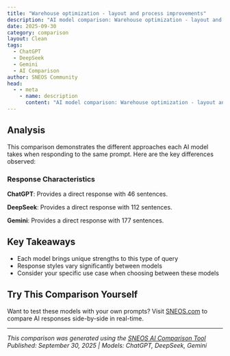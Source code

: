 ```yaml
---
title: "Warehouse optimization - layout and process improvements"
description: "AI model comparison: Warehouse optimization - layout and process improvements..."
date: 2025-09-30
category: comparison
layout: Clean
tags:
  - ChatGPT
  - DeepSeek
  - Gemini
  - AI Comparison
author: SNEOS Community
head:
  - - meta
    - name: description
      content: "AI model comparison: Warehouse optimization - layout and process improvements..."
---
```


<ChatComparison
  title="Warehouse optimization - layout and process improvements"
  prompt="Warehouse optimization - layout and process improvements"
  :responses='{"ChatGPT": "Certainly! Optimizing a warehouse layout and processes can significantly improve efficiency, reduce costs, and enhance overall productivity. Here are comprehensive strategies and best practices for warehouse optimization:\n\n### 1. **Warehouse Layout Optimization**\n\n- **Assess Current Layout**\n - Map out existing space usage.\n - Identify bottlenecks and underutilized areas.\n\n- **Design for Flow**\n - Arrange storage areas to support a logical, streamlined flow of goods from receiving to shipping.\n - Minimize travel distances for picking and replenishment.\n\n- **Zoning**\n - Create distinct zones for receiving, storage, picking, packing, and shipping.\n - Use ABC analysis to allocate the most accessible locations to the fastest-moving items (\u201CA\u201D items near packing/shipping).\n\n- **Maximize Vertical Space**\n - Use taller storage racks or mezzanines to increase storage density.\n - Ensure equipment (forklifts, etc.) can access higher shelves safely.\n\n- **Implement Cross-Docking Areas**\n - Designate areas for cross-docking to reduce storage time and speed up order fulfillment.\n\n- **Optimize Aisle Widths**\n - Balance between narrow aisles (more storage) and wide aisles (ease of movement).\n\n- **Use Standardized Storage Equipment**\n - Utilize pallets, bins, and shelves of uniform size for easier stacking and space calculation.\n\n### 2. **Process Improvements**\n\n- **Inventory Management**\n - Implement real-time inventory tracking with Warehouse Management System (WMS).\n - Use barcodes or RFID for accurate and fast scanning.\n - Conduct regular cycle counting to maintain inventory accuracy.\n\n- **Order Picking Optimization**\n - Choose an optimal picking method:\n - Zone picking\n - Batch picking\n - Wave picking\n - Single order picking\n - Use pick-to-light or voice picking systems to reduce errors and speed picking.\n\n- **Slotting Optimization**\n - Place high-demand products near packing/shipping areas.\n - Group similar items to reduce picking time.\n\n- **Automation**\n - Introduce conveyor belts, automated guided vehicles (AGVs), or robotic pickers where feasible.\n - Implement automated sorting systems for faster processing.\n\n- **Labor Scheduling**\n - Align labor shifts with peak demand periods.\n - Provide ongoing staff training on best practices and safety.\n\n- **Process Standardization**\n - Document standard operating procedures (SOPs) to ensure consistency.\n - Regularly review and update processes based on feedback and performance metrics.\n\n### 3. **Technology Integration**\n\n- **Warehouse Management System (WMS)**\n - Implement or upgrade WMS for better coordination and data insights.\n - Integrate WMS with ERP and transportation management systems.\n\n- **Data Analytics**\n - Use analytics to identify slow-moving products, optimize inventory levels, and predict demand.\n\n- **Real-Time Location Systems (RTLS)**\n - Track inventory and equipment location to minimize search time and losses.\n\n### 4. **Safety and Ergonomics**\n\n- **Safety Measures**\n - Clearly mark aisles and hazardous zones.\n - Install adequate lighting and signage.\n - Provide proper PPE and safety training.\n\n- **Ergonomic Improvements**\n - Use height-adjustable workstations.\n - Implement mechanical aids to reduce strain in lifting and moving.\n\n---\n\n### Example Layout Flow\n\n\u0060\u0060\u0060\nReceiving \u2192 Quality Check \u2192 Putaway \u2192 Storage (fast movers near exit) \u2192 Picking \u2192 Packing \u2192 Shipping\n\u0060\u0060\u0060\n\n---\n\n### Next Steps\n\n1. **Conduct a Detailed Assessment**\n - Measure current performance metrics (cycle time, error rate, throughput).\n\n2. **Pilot Changes**\n - Test layout or process changes in a smaller section before full rollout.\n\n3. **Track KPIs Continuously**\n - Monitor improvements in order accuracy, processing time, labor productivity.\n\nIf you provide specifics about your warehouse size, type of products, or current challenges, I can offer more tailored recommendations!", "DeepSeek": "Of course. Warehouse optimization is a critical lever for reducing costs, improving customer satisfaction, and scaling operations efficiently. It\u0027s a holistic discipline that combines the physical **layout** with the dynamic **processes** that bring the warehouse to life.\n\nHere is a comprehensive guide to warehouse optimization, broken down into Layout and Process improvements.\n\n---\n\n### Part 1: Warehouse Layout Optimization\n\nThe goal of the layout is to create a logical, efficient, and safe flow of goods and people from receiving to shipping.\n\n#### 1.1 Core Layout Principles\n* **Flow is King:** Design for a straight, unidirectional flow (e.g., Receiving \u2192 Putaway \u2192 Storage \u2192 Picking \u2192 Packing \u2192 Shipping) to minimize backtracking and cross-traffic.\n* **Velocity-Based Slotting:** Place your fastest-moving SKUs in the most accessible locations to minimize travel time. This is often the \u0022Golden Zone\u0022\u2014waist-high, close to the packing/shipping area.\n* **Utilize Vertical Space:** Don\u0027t just think in 2D. Use pallet racking, mezzanines, and vertical lift modules (VLMs) to maximize your cube, not just your square footage.\n* **Balance Space and Accessibility:** Dense storage (like push-back or drive-in racking) saves space but slows down access. Reserve it for slower-moving items.\n* **Safety by Design:** Create wide aisles, clear signage, designated pedestrian walkways, and well-lit areas to prevent accidents.\n\n#### 1.2 Common Layout Models\n\n* **I-Shape (Straight-Line):** Ideal for long, narrow buildings. Simple and efficient flow.\n* **L-Shape:** Used when receiving and shipping docks are on adjacent sides. Good for separating inbound and outbound traffic.\n* **U-Shape (Most Common):** Receiving and shipping are on the same side. This allows for shared resources (like dock equipment and staff) and minimizes travel distance for restocks.\n* **Flow-Through (or Through-Flow):** Receiving on one end, shipping on the opposite end. Excellent for high-volume, cross-docking operations.\n\n#### 1.3 Functional Zones \u0026 Their Optimization\nYour warehouse should be divided into dedicated zones:\n\n1. **Receiving \u0026 Staging:** Ensure enough space for trucks to unload and for staff to inspect and sort goods without congestion.\n2. **Storage Area:**\n * **Pallet Storage:** For full-case or bulk items.\n * **Case Picking:** For medium-velocity items picked in case quantities.\n * **Broken-Case/Piece Picking:** For slowest-moving items or single-unit orders. Often uses shelving, bin systems, or carousels.\n3. **Picking Zone:** This is where most labor time is spent. Optimize it heavily.\n * **Golden Zone:** Place top 20% of SKUs here.\n * **Forward Pick Areas:** Create a small, dense area (using flow racks, carton live storage, or shelving) that holds enough stock for a day/week to fulfill 80% of your orders. This is replenished from bulk storage.\n4. **Packing \u0026 Shipping:** Design for a smooth flow from picking. Provide ample space for packing stations, materials, and sorted outbound orders. Integrate with your shipping carrier\u0027s sortation systems if possible.\n5. **Returns Processing (Reverse Logistics):** A dedicated area for inspecting, sorting, and restocking or disposing of returned items. Don\u0027t let it clog your main operations.\n\n---\n\n### Part 2: Warehouse Process Improvements\n\nA perfect layout is useless without efficient processes. This is where technology and methodology come together.\n\n#### 2.1 Core Process Methodologies\n\n* **Slotting Optimization:** Continuously analyze sales data and adjust the location of SKUs based on their velocity, size, weight, and affinity (what items are often ordered together).\n* **Order Picking Strategies (The biggest opportunity for gains):**\n * **Discrete Picking:** One picker, one order. Simple but inefficient for small orders.\n * **Batch Picking:** One picker picks multiple orders simultaneously. Reduces travel time per item.\n * **Zone Picking:** The warehouse is divided into zones, and pickers are assigned to a zone. Orders are passed from zone to zone (via conveyor or cart). Highly efficient for large warehouses.\n * **Wave Picking:** A combination of batch and zone picking, often used to group orders by a specific carrier or shipping deadline.\n* **Put-to-Light / Pick-to-Light:** Systems that use lights and displays on shelves or bins to guide workers, reducing errors and training time.\n* **Voice Picking:** Workers receive instructions via a headset and confirm tasks by speaking. Keeps hands and eyes free, improving safety and speed.\n\n#### 2.2 Technology \u0026 Automation (The Digital Enablers)\n\n* **Warehouse Management System (WMS):** **The non-negotiable core.** A good WMS optimizes every process by providing:\n * Intelligent pick paths.\n * Real-time inventory visibility.\n * Automated receiving and putaway tasks.\n * Labor management and reporting.\n* **Barcode \u0026 Scanning:** The foundation of data accuracy. Eliminates manual data entry errors in receiving, picking, and shipping.\n* **Automated Storage and Retrieval Systems (AS/RS):** Includes carousels, vertical lift modules, and mini-load systems for high-density, high-accuracy piece picking.\n* **Autonomous Mobile Robots (AMRs):** Robots that bring the shelves to the picker (\u0022goods-to-person\u0022), drastically reducing travel time. They are flexible and scalable.\n* **Conveyors \u0026 Sortation Systems:** Automate the movement of goods between zones, especially in high-volume environments.\n\n#### 2.3 Inventory Management \u0026 Data\n\n* **ABC Analysis:** Classify your inventory into:\n * **A-Items:** High-value, low quantity (~20% of SKUs, 80% of value).\n * **B-Items:** Moderate value and quantity (~30% of SKUs, 15% of value).\n * **C-Items:** Low-value, high quantity (~50% of SKUs, 5% of value).\n Focus your best processes and most secure locations on A-Items.\n* **Cycle Counting:** Replace disruptive full physical inventories with regular, frequent counting of a small subset of inventory. This maintains accuracy and identifies root causes of discrepancies.\n\n---\n\n### A Practical 6-Step Optimization Plan\n\n1. **Analyze \u0026 Measure (The \u0022As-Is\u0022):**\n * **Map your current layout and process flow.**\n * **Gather Data:** Track key metrics: Order cycle time, lines picked per hour, dock-to-stock time, inventory accuracy, and cost per order.\n * **Identify Bottlenecks:** Where is congestion? Where do workers wait? Where do errors occur?\n\n2. **Define Goals (The \u0022To-Be\u0022):**\n * What are you trying to achieve? (e.g., \u0022Reduce picking time by 20%,\u0022 \u0022Increase storage capacity by 15%,\u0022 \u0022Achieve 99.9% shipping accuracy\u0022).\n\n3. **Design the New Layout:**\n * Based on your data (e.g., velocity profiling for slotting), redesign the warehouse flow and zones.\n * Create a future-state layout map.\n\n4. **Redesign Processes:**\n * Choose the right picking strategy.\n * Design new standard operating procedures (SOPs) for receiving, picking, packing, etc.\n * Select and plan the implementation of necessary technology (WMS, scanners, etc.).\n\n5. **Implement \u0026 Train:**\n * Roll out changes in phases if possible to minimize disruption.\n * **Invest heavily in training.** Employees must understand the \u0022why\u0022 behind the changes and be proficient in the new processes and technology.\n\n6. **Review \u0026 Continuously Improve:**\n * Go back to Step 1. Keep measuring your KPIs.\n * Use the data to make small, incremental improvements. Optimization is never \u0022done.\u0022\n\n### Key Performance Indicators (KPIs) to Track\n\n* **Order Accuracy Rate:** (% of orders shipped without error)\n* **On-Time Shipping Rate:** (% of orders shipped by the promised time)\n* **Lines Picked per Hour:** (Labor productivity)\n* **Dock-to-Stock Cycle Time:** (Hours from receiving to being available for sale)\n* **Inventory Turnover:** (How quickly you sell through inventory)\n* **Inventory Record Accuracy:** (% of SKUs where system count matches physical count)\n* **Cost per Order Shipped:** (Total warehouse cost / number of orders)\n\nBy systematically addressing both **Layout** and **Process**, and leveraging data and technology, you can transform your warehouse from a cost center into a strategic, competitive asset.", "Gemini": "Okay, let\u0027s dive into warehouse optimization, covering both layout and process improvements. This is a broad topic, so I\u0027ll aim to provide a comprehensive overview, along with actionable steps and considerations.\n\n**I. Understanding the Goal: What is Warehouse Optimization?**\n\nWarehouse optimization is the process of improving the efficiency, effectiveness, and cost-effectiveness of warehouse operations. It aims to:\n\n* **Reduce costs:** Lower labor, space, energy, and inventory holding costs.\n* **Increase throughput:** Move more goods in and out of the warehouse faster.\n* **Improve accuracy:** Reduce errors in picking, packing, and shipping.\n* **Enhance space utilization:** Maximize the use of available space.\n* **Improve safety:** Create a safer working environment for employees.\n* **Improve responsiveness:** Adapt quickly to changing customer demands.\n\n**II. Key Areas for Improvement**\n\nWe\u0027ll break down optimization into layout and process improvements:\n\n**A. Warehouse Layout Optimization:**\n\nA well-designed warehouse layout is the foundation for efficient operations. Consider these factors:\n\n1. **Data Analysis \u0026 Understanding Current Operations:**\n\n * **ABC Analysis:** Categorize inventory by value and movement.\n * **A Items:** High-value, frequently moved items. Place closest to shipping/receiving.\n * **B Items:** Medium-value, moderately moved items.\n * **C Items:** Low-value, infrequently moved items. Place further away.\n * **Movement Analysis:** Track the movement of items throughout the warehouse. Identify bottlenecks and frequently traveled paths. (Spaghetti Diagram can be helpful)\n * **Storage Media Analysis:** Assess current storage equipment, racking, shelving, and containers. Is it appropriate for the inventory and throughput?\n * **Order Profiling:** Understand the types of orders processed (e.g., single-line, multi-line, full pallet).\n * **Peak Seasons:** Factor in periods of high activity, ensure layout can accommodate the surge.\n\n2. **Layout Design Principles:**\n\n * **Flow:** Design for a smooth, unidirectional flow of goods from receiving to storage to picking to packing to shipping. Avoid backtracking and congestion.\n * **Accessibility:** Ensure easy access to all inventory items.\n * **Space Utilization:** Maximize the use of vertical space with appropriate racking and shelving.\n * **Flexibility:** Design the layout to be adaptable to future changes in inventory, product lines, or business needs.\n * **Clearance:** Maintain adequate aisle widths for material handling equipment (forklifts, pallet jacks, etc.) and personnel safety. Check local regulations.\n * **Safety:** Designate clear walkways, emergency exits, and fire safety zones.\n\n3. **Key Warehouse Zones:**\n\n * **Receiving:** Area for unloading inbound shipments, inspecting goods, and verifying quantities. Should be close to receiving doors and QC.\n * **Put-Away:** Area for sorting, labeling, and moving goods to their designated storage locations.\n * **Storage:** The primary area for storing inventory. Consider different storage methods:\n * **Random Storage (Chaotic Storage):** Items are stored in any available location. Requires a robust WMS for tracking.\n * **Fixed Location Storage:** Each item has a designated storage location. Simpler to manage but can lead to wasted space.\n * **Zone Storage:** The warehouse is divided into zones based on product characteristics or order frequency.\n * **Flow Rack:** First-in, first-out (FIFO) storage for high-throughput items.\n * **Pallet Racking:** For storing palletized goods. Various types (selective, drive-in, push-back) exist.\n * **Shelving:** For storing smaller items.\n * **Picking:** Area where orders are assembled. Should be close to high-velocity storage locations.\n * **Packing:** Area for packaging orders for shipment.\n * **Shipping:** Area for loading outbound shipments. Should be close to shipping doors and staging areas.\n * **Value-Added Services (VAS):** Area for performing activities such as kitting, labeling, and light assembly.\n * **Returns Processing:** Area for handling returned goods.\n * **Quarantine/Damaged Goods:** Separate area for isolating damaged or recalled items.\n * **Office Space:** Area for administrative staff and management.\n * **Break Room/Rest Areas:** For employee breaks and lunches.\n\n4. **Layout Types:**\n\n * **Straight-Line/U-Shaped:** Receiving and shipping on opposite ends; Simple flow.\n * **Cross-Docking:** Minimal or no storage; products flow directly from receiving to shipping. (Requires advanced planning and coordination)\n * **Island Layout:** Grouping similar functions together.\n * **Hybrid Layout:** Combines elements of different layouts.\n\n5. **Technology Integration:**\n\n * **Warehouse Management System (WMS):** Essential for managing inventory, tracking locations, and optimizing workflows.\n * **Automated Storage and Retrieval Systems (AS/RS):** Automated systems for storing and retrieving goods.\n * **Automated Guided Vehicles (AGVs) and Autonomous Mobile Robots (AMRs):** Robots that move materials around the warehouse.\n * **Conveyor Systems:** For transporting goods between different areas of the warehouse.\n * **Pick-to-Light/Voice Picking:** Technologies that guide pickers to the correct items.\n * **Barcode Scanning/RFID:** For tracking inventory and improving accuracy.\n * **Warehouse Control System (WCS):** Controls the functionality of automated equipment.\n\n**B. Warehouse Process Improvements:**\n\nOptimizing warehouse processes is crucial for improving efficiency and reducing errors.\n\n1. **Receiving Process Optimization:**\n\n * **Advance Shipping Notices (ASNs):** Request ASNs from suppliers to provide visibility into incoming shipments.\n * **Appointment Scheduling:** Schedule receiving appointments to avoid congestion at the receiving dock.\n * **Cross-Docking:** When possible, move goods directly from receiving to shipping without storing them.\n * **Inspection and Quality Control:** Streamline the inspection process to quickly identify and resolve quality issues.\n * **Automated Data Capture:** Use barcode scanners or RFID to quickly capture receiving data.\n * **Yard Management System (YMS):** Optimize trailer and dock door usage.\n\n2. **Put-Away Process Optimization:**\n\n * **Directed Put-Away:** Use the WMS to direct put-away staff to the most efficient storage locations.\n * **Optimized Travel Routes:** Minimize travel time during put-away by using optimized routes.\n * **Consolidation:** Consolidate partial pallets or cases into full pallets or cases to improve storage density.\n * **Real-Time Inventory Updates:** Update inventory records in real-time as goods are put away.\n\n3. **Picking Process Optimization:**\n\n * **Picking Strategies:**\n * **Discrete Picking:** One picker picks one order at a time.\n * **Batch Picking:** One picker picks multiple orders at a time.\n * **Zone Picking:** Pickers are assigned to specific zones and pick items for multiple orders within their zone.\n * **Wave Picking:** Orders are grouped into waves based on factors such as shipping destination or delivery time.\n * **Pick Paths Optimization:** Optimize pick paths to minimize travel time. The shortest path is not always the fastest, consider avoiding congestion points.\n * **Slotting Optimization:** Place frequently picked items in easily accessible locations.\n * **Pick-to-Light/Voice Picking:** Use technology to guide pickers to the correct items and improve accuracy.\n * **Kitting:** Assemble kits in advance to reduce picking time.\n * **Mobile Devices:** Equip pickers with mobile devices for real-time order information and updates.\n\n4. **Packing Process Optimization:**\n\n * **Right-Sized Packaging:** Use appropriately sized packaging to minimize shipping costs and reduce damage.\n * **Automated Packing Machines:** Consider automated packing machines for high-volume operations.\n * **Ergonomic Workstations:** Design packing workstations to minimize worker fatigue and improve efficiency.\n * **Quality Control:** Implement quality control checks to ensure that orders are packed correctly.\n\n5. **Shipping Process Optimization:**\n\n * **Shipping Manifesting:** Use shipping manifesting software to automate the shipping process and generate shipping labels.\n * **Carrier Rate Shopping:** Shop for the best shipping rates from multiple carriers.\n * **Load Planning:** Optimize load planning to maximize trailer utilization and reduce shipping costs.\n * **Real-Time Tracking:** Provide customers with real-time tracking information.\n\n6. **Inventory Management Optimization:**\n\n * **Demand Forecasting:** Improve demand forecasting to reduce inventory holding costs and prevent stockouts.\n * **Safety Stock Optimization:** Optimize safety stock levels to balance the risk of stockouts with the cost of holding excess inventory.\n * **Cycle Counting:** Implement a cycle counting program to maintain accurate inventory records.\n * **Inventory Turnover:** Monitor inventory turnover to identify slow-moving or obsolete items.\n * **ABC Analysis (mentioned earlier):** Focus on managing A items most closely.\n * **Just-In-Time (JIT) Inventory:** Consider JIT principles for some items, but be mindful of supply chain disruptions.\n\n7. **General Process Improvements:**\n\n * **Standard Operating Procedures (SOPs):** Develop and document SOPs for all warehouse processes.\n * **Training:** Provide comprehensive training to all warehouse employees.\n * **Performance Measurement:** Track key performance indicators (KPIs) such as order fill rate, on-time delivery, and inventory turnover.\n * **Continuous Improvement:** Implement a continuous improvement program to identify and address areas for improvement. (Kaizen)\n * **5S Methodology:** Implement the 5S methodology (Sort, Set in order, Shine, Standardize, Sustain) to create a clean, organized, and efficient workplace.\n * **Lean Principles:** Apply Lean principles to eliminate waste in warehouse processes. (e.g., eliminate unnecessary motion, waiting, and defects)\n * **Visual Management:** Use visual cues such as signs, labels, and color-coding to improve communication and reduce errors.\n * **Cross-Training:** Train employees to perform multiple tasks to improve flexibility and reduce bottlenecks.\n\n**III. Technology as an Enabler**\n\n* **WMS Implementation/Optimization:** This is the backbone. Ensure the WMS is properly configured and integrated with other systems. Consider cloud-based WMS solutions for scalability.\n* **Data Analytics:** Use data analytics to identify trends, patterns, and areas for improvement.\n* **Internet of Things (IoT):** Use IoT sensors to track inventory, monitor equipment, and optimize energy consumption.\n* **Artificial Intelligence (AI) and Machine Learning (ML):** Use AI and ML to improve demand forecasting, optimize pick paths, and automate tasks.\n\n**IV. Implementation Considerations**\n\n* **Phased Approach:** Implement changes in phases to minimize disruption to operations.\n* **Employee Involvement:** Involve employees in the planning and implementation process to get their buy-in and ensure that the changes are practical and effective.\n* **Testing:** Thoroughly test all changes before implementing them on a large scale.\n* **Monitoring and Evaluation:** Monitor the performance of the warehouse after implementing changes to ensure that they are achieving the desired results. Adjust as needed.\n\n**V. Example Scenarios and Solutions**\n\n* **Scenario:** High picking errors.\n * **Solution:** Implement pick-to-light or voice picking systems. Improve training for pickers. Implement a double-check process for critical items.\n* **Scenario:** Congestion at the receiving dock.\n * **Solution:** Implement appointment scheduling. Cross-dock goods whenever possible. Improve receiving dock layout.\n* **Scenario:** Wasted space in the warehouse.\n * **Solution:** Re-evaluate storage methods. Implement vertical storage solutions. Optimize slotting. Consolidate inventory.\n* **Scenario:** High labor costs.\n * **Solution:** Automate tasks such as picking and packing. Optimize workflows. Improve training and employee motivation.\n* **Scenario:** Slow order fulfillment times.\n * **Solution:** Optimize pick paths. Implement zone picking or wave picking. Improve inventory accuracy. Automate the packing and shipping processes.\n\n**VI. Key Questions to Ask:**\n\n* What are the biggest challenges facing our warehouse operations?\n* What are our current key performance indicators (KPIs)?\n* What is our budget for warehouse optimization?\n* What resources (personnel, technology) are available?\n* What is our risk tolerance for implementing changes?\n* What are our long-term business goals?\n\n**VII. Conclusion**\n\nWarehouse optimization is an ongoing process that requires a commitment to continuous improvement. By carefully analyzing your current operations, implementing appropriate layout and process improvements, and leveraging technology, you can significantly improve the efficiency, effectiveness, and cost-effectiveness of your warehouse. Good luck! Remember to start with a clear understanding of your goals and objectives, and involve your employees in the process.\n"}' 
  published-date="22:46"
/>

## Analysis

This comparison demonstrates the different approaches each AI model takes when responding to the same prompt. Here are the key differences observed:

### Response Characteristics

**ChatGPT**: Provides a direct response with 46 sentences. 

**DeepSeek**: Provides a direct response with 112 sentences. 

**Gemini**: Provides a direct response with 177 sentences. 

## Key Takeaways

- Each model brings unique strengths to this type of query
- Response styles vary significantly between models
- Consider your specific use case when choosing between these models

## Try This Comparison Yourself

Want to test these models with your own prompts? Visit [SNEOS.com](https://sneos.com) to compare AI responses side-by-side in real-time.

---

*This comparison was generated using the [SNEOS AI Comparison Tool](https://sneos.com)*
*Published: September 30, 2025 | Models: ChatGPT, DeepSeek, Gemini*

